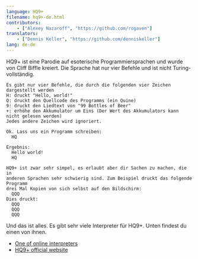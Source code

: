 ```yaml
---
language: HQ9+
filename: hq9+-de.html
contributors:
    - ["Alexey Nazaroff", "https://github.com/rogaven"]
translators:
    - ["Dennis Keller", "https://github.com/denniskeller"]
lang: de-de
---
```


HQ9+ ist eine Parodie auf esoterische Programmiersprachen und wurde von Cliff Biffle kreiert.
Die Sprache hat nur vier Befehle und ist nicht Turing-vollständig.

```
Es gibt nur vier Befehle, die durch die folgenden vier Zeichen dargestellt werden
H: druckt "Hello, world!"
Q: druckt den Quellcode des Programms (ein Quine)
9: druckt den Liedtext von "99 Bottles of Beer"
+: erhöhe den Akkumulator um Eins (Der Wert des Akkumulators kann nicht gelesen werden)
Jedes andere Zeichen wird ignoriert.

Ok. Lass uns ein Programm schreiben:
  HQ

Ergebnis:
  Hello world!
  HQ

HQ9+ ist zwar sehr simpel, es erlaubt aber dir Sachen zu machen, die in
anderen Sprachen sehr schwierig sind. Zum Beispiel druckt das folgende Programm
drei Mal Kopien von sich selbst auf den Bildschirm:
  QQQ
Dies druckt:
  QQQ
  QQQ
  QQQ
```

Und das ist alles. Es gibt sehr viele Interpreter für HQ9+.
Unten findest du einen von ihnen.

+ [One of online interpreters](https://almnet.de/esolang/hq9plus.php)
+ [HQ9+ official website](http://cliffle.com/esoterica/hq9plus.html)
